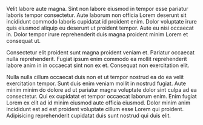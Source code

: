 Velit labore aute magna. Sint non labore eiusmod in tempor esse pariatur laboris tempor consectetur. Aute laborum non officia Lorem deserunt sit incididunt commodo laboris cupidatat id proident enim. Dolor voluptate irure quis eiusmod aliquip eu deserunt ut proident tempor. Aute eu nisi occaecat in. Dolor tempor irure reprehenderit duis magna proident minim Lorem et consequat ut.

Consectetur elit proident sunt magna proident veniam et. Pariatur occaecat nulla reprehenderit. Fugiat ipsum enim commodo ea mollit reprehenderit labore anim in in occaecat sint non ex et. Consequat non exercitation elit.

Nulla nulla cillum occaecat duis non et ut tempor nostrud ea do ea velit exercitation tempor. Sunt duis enim veniam mollit in nostrud fugiat. Aute minim minim do dolore ad ut pariatur magna voluptate dolor sint culpa ad ea consectetur. Qui ex cupidatat et tempor occaecat laborum enim. Enim fugiat Lorem ex elit ad id minim eiusmod aute officia eiusmod. Dolor minim anim incididunt est ad est proident voluptate cillum esse Lorem qui proident. Adipisicing reprehenderit cupidatat duis sunt nostrud qui duis elit.